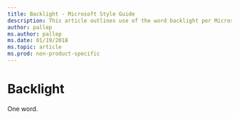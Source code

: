 ```yaml
---
title: Backlight - Microsoft Style Guide
description: This article outlines use of the word backlight per Microsoft style guidelines.
author: pallep
ms.author: pallep
ms.date: 01/19/2018
ms.topic: article
ms.prod: non-product-specific
---
```


# Backlight

One word.
